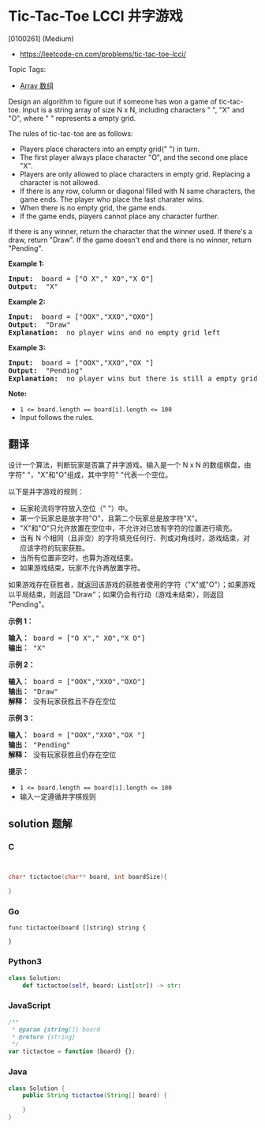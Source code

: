 # Tic-Tac-Toe LCCI 井字游戏

[0100261] (Medium)

- https://leetcode-cn.com/problems/tic-tac-toe-lcci/

Topic Tags:

- [Array 数组](https://leetcode-cn.com/tag/array/)

Design an algorithm to figure out if someone has won a game of tic-tac-toe. Input is a string array of size N x N, including characters " ", "X" and "O", where " " represents a empty grid.

The rules of tic-tac-toe are as follows:

- Players place characters into an empty grid(" ") in turn.
- The first player always place character "O", and the second one place "X".
- Players are only allowed to place characters in empty grid. Replacing a character is not allowed.
- If there is any row, column or diagonal filled with N same characters, the game ends. The player who place the last charater wins.
- When there is no empty grid, the game ends.
- If the game ends, players cannot place any character further.

If there is any winner, return the character that the winner used. If there's a draw, return "Draw". If the game doesn't end and there is no winner, return "Pending".

**Example 1:**

<pre><strong>Input: </strong> board = ["O X"," XO","X O"]
<strong>Output: </strong> "X"
</pre>

**Example 2:**

<pre><strong>Input: </strong> board = ["OOX","XXO","OXO"]
<strong>Output: </strong> "Draw"
<strong>Explanation: </strong> no player wins and no empty grid left
</pre>

**Example 3:**

<pre><strong>Input: </strong> board = ["OOX","XXO","OX "]
<strong>Output: </strong> "Pending"
<strong>Explanation: </strong> no player wins but there is still a empty grid
</pre>

**Note:**

- `1 <= board.length == board[i].length <= 100`
- Input follows the rules.

## 翻译

设计一个算法，判断玩家是否赢了井字游戏。输入是一个 N x N 的数组棋盘，由字符" "，"X"和"O"组成，其中字符" "代表一个空位。

以下是井字游戏的规则：

- 玩家轮流将字符放入空位（" "）中。
- 第一个玩家总是放字符"O"，且第二个玩家总是放字符"X"。
- "X"和"O"只允许放置在空位中，不允许对已放有字符的位置进行填充。
- 当有 N 个相同（且非空）的字符填充任何行、列或对角线时，游戏结束，对应该字符的玩家获胜。
- 当所有位置非空时，也算为游戏结束。
- 如果游戏结束，玩家不允许再放置字符。

如果游戏存在获胜者，就返回该游戏的获胜者使用的字符（"X"或"O"）；如果游戏以平局结束，则返回 "Draw"；如果仍会有行动（游戏未结束），则返回 "Pending"。

**示例 1：**

<pre><strong>输入：</strong> board = ["O X"," XO","X O"]
<strong>输出：</strong> "X"
</pre>

**示例 2：**

<pre><strong>输入：</strong> board = ["OOX","XXO","OXO"]
<strong>输出：</strong> "Draw"
<strong>解释：</strong> 没有玩家获胜且不存在空位
</pre>

**示例 3：**

<pre><strong>输入：</strong> board = ["OOX","XXO","OX "]
<strong>输出：</strong> "Pending"
<strong>解释：</strong> 没有玩家获胜且仍存在空位
</pre>

**提示：**

- `1 <= board.length == board[i].length <= 100`
- 输入一定遵循井字棋规则

## solution 题解

### C

```c


char* tictactoe(char** board, int boardSize){

}


```

### Go

```golang
func tictactoe(board []string) string {

}
```

### Python3

```python
class Solution:
    def tictactoe(self, board: List[str]) -> str:
```

### JavaScript

```javascript
/**
 * @param {string[]} board
 * @return {string}
 */
var tictactoe = function (board) {};
```

### Java

```java
class Solution {
    public String tictactoe(String[] board) {

    }
}
```
